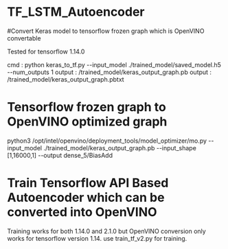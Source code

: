 # TF_LSTM_Autoencoder

#Convert Keras model to tensorflow frozen graph which is OpenVINO convertable
 
Tested for tensorflow 1.14.0

cmd : python keras_to_tf.py --input_model ./trained_model/saved_model.h5 --num_outputs 1
output : /trained_model/keras_output_graph.pb
output : /trained_model/keras_output_graph.pbtxt

# Tensorflow frozen graph to OpenVINO optimized graph 
python3  /opt/intel/openvino/deployment_tools/model_optimizer/mo.py  --input_model ./trained_model/keras_output_graph.pb --input_shape [1,16000,1] --output dense_5/BiasAdd


# Train Tensorflow API Based Autoencoder which can be converted into OpenVINO
  Training works for both 1.14.0 and 2.1.0 but OpenVINO conversion only works for  tensorflow version 1.14.
 use train_tf_v2.py for training.  

